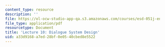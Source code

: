 ```yaml
---
content_type: resource
description: ''
file: https://ol-ocw-studio-app-qa.s3.amazonaws.com/courses/esd-051j-engineering-innovation-and-design-fall-2012/a33d9168a7ed28bf0e0540cbed8e5522_MITESD_051JF12_Lec10.pdf
file_type: application/pdf
resourcetype: Document
title: 'Lecture 10: Dialogue System Design'
uid: a33d9168-a7ed-28bf-0e05-40cbed8e5522
---
```

